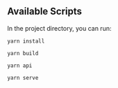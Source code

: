 
## Available Scripts

In the project directory, you can run:

 `yarn install`
 
 `yarn build`
 
 `yarn api`
 
 `yarn serve`
